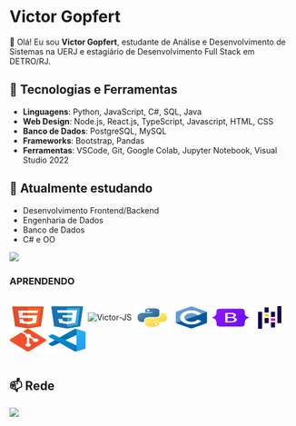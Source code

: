 # Victor Gopfert

👋 Olá! Eu sou **Victor Gopfert**, estudante de Análise e Desenvolvimento de Sistemas na UERJ e estagiário de Desenvolvimento Full Stack em DETRO/RJ.

## 🔧 Tecnologias e Ferramentas
- **Linguagens**: Python, JavaScript, C#, SQL, Java
- **Web Design**: Node.js, React.js, TypeScript, Javascript, HTML, CSS
- **Banco de Dados**: PostgreSQL, MySQL
- **Frameworks**: Bootstrap, Pandas
- **Ferramentas**: VSCode, Git, Google Colab, Jupyter Notebook, Visual Studio 2022

## 🌱 Atualmente estudando
- Desenvolvimento Frontend/Backend
- Engenharia de Dados
- Banco de Dados
- C# e OO

<div align="left>
  <a href="https://github.com/vicgopfert">
  <img height="180em" src="https://github-readme-stats.vercel.app/api/top-langs/?username=vicgopfert&layout=compact&langs_count=9&theme=onedark"/>
</div>

### APRENDENDO

<div style="display: inline_block"><br>
  <img align="center" alt="Victor-HTML" height="40" width="65" src="https://raw.githubusercontent.com/devicons/devicon/master/icons/html5/html5-original.svg">
  <img align="center" alt="Victor-CSS" height="40" width="65" src="https://raw.githubusercontent.com/devicons/devicon/master/icons/css3/css3-original.svg">
  <img align="center" alt="Victor-JS" height="40" width="65" src="https://cdn.jsdelivr.net/gh/devicons/devicon/icons/javascript/javascript-original.svg">
  <img align="center" alt="Victor-Python" height="40" width="65" src="https://raw.githubusercontent.com/devicons/devicon/master/icons/python/python-original.svg">
  <img align="center" alt="Victor-C" height="40" width="65" src="https://raw.githubusercontent.com/devicons/devicon/master/icons/c/c-original.svg">
  <img align="center" alt="Victor-Bootstrap" height="40" width="65" src="https://raw.githubusercontent.com/devicons/devicon/master/icons/bootstrap/bootstrap-original.svg">
  <img align="center" alt="Victor-Pandas" height="40" width="65" src="https://raw.githubusercontent.com/devicons/devicon/master/icons/pandas/pandas-original.svg">
  <img align="center" alt="Victor-Git" height="40" width="65" src="https://raw.githubusercontent.com/devicons/devicon/master/icons/git/git-original.svg">
  <img align="center" alt="Victor-VSCode" height="40" width="65" src="https://raw.githubusercontent.com/devicons/devicon/master/icons/vscode/vscode-original.svg">
</div> <br>

## 📫 Rede
<div>
   <a href="https://www.linkedin.com/in/victor-gopfert-5758292bb/" target="_blank"><img src="https://img.shields.io/badge/-LinkedIn-%230077B5?style=for-the-badge&logo=linkedin&logoColor=white" target="_blank"></a> 
</div>
